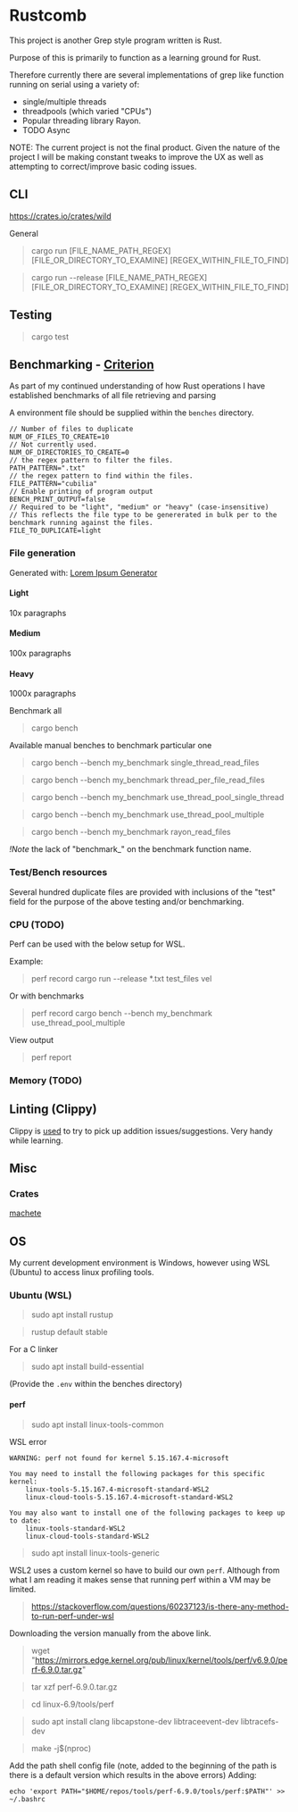 # Rustcomb

This project is another Grep style program written is Rust.

Purpose of this is primarily to function as a learning ground for Rust.

Therefore currently there are several implementations of grep like function running on serial using a variety of:
* single/multiple threads
* threadpools (which varied "CPUs")
* Popular threading library Rayon.
* TODO Async 

NOTE: The current project is not the final product. Given the nature of the project I will be making constant tweaks to improve the UX as well as attempting to correct/improve basic coding issues.

## CLI

https://crates.io/crates/wild

General 
> cargo run [FILE_NAME_PATH_REGEX] [FILE_OR_DIRECTORY_TO_EXAMINE] [REGEX_WITHIN_FILE_TO_FIND]

> cargo run --release [FILE_NAME_PATH_REGEX] [FILE_OR_DIRECTORY_TO_EXAMINE] [REGEX_WITHIN_FILE_TO_FIND]

## Testing

> cargo test

## Benchmarking - [Criterion](https://bheisler.github.io/criterion.rs)
As part of my continued understanding of how Rust operations I have established benchmarks of all file retrieving and parsing

A environment file should be supplied within the `benches` directory.

```.env
// Number of files to duplicate
NUM_OF_FILES_TO_CREATE=10
// Not currently used.
NUM_OF_DIRECTORIES_TO_CREATE=0
// the regex pattern to filter the files.
PATH_PATTERN=".txt"
// the regex pattern to find within the files.
FILE_PATTERN="cubilia"
// Enable printing of program output
BENCH_PRINT_OUTPUT=false
// Required to be "light", "medium" or "heavy" (case-insensitive) 
// This reflects the file type to be genererated in bulk per to the benchmark running against the files.
FILE_TO_DUPLICATE=light
```

### File generation
Generated with: [Lorem Ipsum Generator](https://loremipsum.io/generator?n=10&t=p)

#### Light
10x paragraphs

#### Medium
100x paragraphs

#### Heavy
1000x paragraphs

Benchmark all
> cargo bench

Available manual benches to benchmark particular one

> cargo bench --bench my_benchmark single_thread_read_files

> cargo bench --bench my_benchmark thread_per_file_read_files

> cargo bench --bench my_benchmark use_thread_pool_single_thread

> cargo bench --bench my_benchmark use_thread_pool_multiple

> cargo bench --bench my_benchmark rayon_read_files

_!Note_ the lack of "benchmark_" on the benchmark function name.

### Test/Bench resources
Several hundred duplicate files are provided with inclusions of the "test" field for the purpose of the above testing and/or benchmarking.

### CPU (TODO)

Perf can be used with the below setup for WSL.

Example:
> perf record cargo run --release *.txt test_files vel

Or with benchmarks

> perf record cargo bench --bench my_benchmark use_thread_pool_multiple

View output
> perf report

### Memory (TODO)

## Linting (Clippy)

Clippy is [used](https://github.com/rust-lang/rust-clippy) to try to pick up addition issues/suggestions. Very handy while learning.

## Misc

### Crates

[machete](https://crates.io/crates/cargo-machete/)

## OS

My current development environment is Windows, however using WSL (Ubuntu) to access linux profiling tools.

### Ubuntu (WSL)

> sudo apt  install rustup

> rustup default stable 

For a C linker
> sudo apt install build-essential

(Provide the `.env` within the benches directory)

#### perf

> sudo apt install linux-tools-common

WSL error

    WARNING: perf not found for kernel 5.15.167.4-microsoft

    You may need to install the following packages for this specific kernel:
        linux-tools-5.15.167.4-microsoft-standard-WSL2
        linux-cloud-tools-5.15.167.4-microsoft-standard-WSL2

    You may also want to install one of the following packages to keep up to date:
        linux-tools-standard-WSL2
        linux-cloud-tools-standard-WSL2

> sudo apt install linux-tools-generic

WSL2 uses a custom kernel so have to build our own `perf`.
Although from what I am reading it makes sense that running perf within a VM may be limited.

> https://stackoverflow.com/questions/60237123/is-there-any-method-to-run-perf-under-wsl

Downloading the version manually from the above link.

> wget "https://mirrors.edge.kernel.org/pub/linux/kernel/tools/perf/v6.9.0/perf-6.9.0.tar.gz"

> tar xzf perf-6.9.0.tar.gz

> cd linux-6.9/tools/perf

> sudo apt install clang libcapstone-dev libtraceevent-dev libtracefs-dev

> make -j$(nproc)

Add the path shell config file (note, added to the beginning of the path is there is a default version which results in the above errors)
Adding:

`echo 'export PATH="$HOME/repos/tools/perf-6.9.0/tools/perf:$PATH"' >> ~/.bashrc`